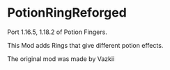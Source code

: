 # PotionRingReforged

Port 1.16.5, 1.18.2 of Potion Fingers.

This Mod adds Rings that give different potion effects.

The original mod was made by Vazkii
